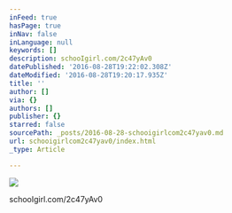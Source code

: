 ```yaml
---
inFeed: true
hasPage: true
inNav: false
inLanguage: null
keywords: []
description: schooIgirl.com/2c47yAv0
datePublished: '2016-08-28T19:22:02.308Z'
dateModified: '2016-08-28T19:20:17.935Z'
title: ''
author: []
via: {}
authors: []
publisher: {}
starred: false
sourcePath: _posts/2016-08-28-schooigirlcom2c47yav0.md
url: schooigirlcom2c47yav0/index.html
_type: Article

---
```

![](https://the-grid-user-content.s3-us-west-2.amazonaws.com/65bf2b7f-e542-4f61-a74d-f432019a488b.jpg)

schooIgirl.com/2c47yAv0